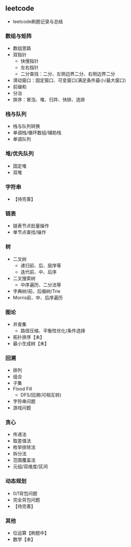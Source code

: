 ## leetcode
 - leetcode刷题记录与总结

### 数组与矩阵
 - 数组思路
 - 双指针
    - 快慢指针
    - 左右指针
    - 二分查找：二分、左侧边界二分、右侧边界二分
 - 滑动窗口：固定窗口、可变窗口(满足条件最小/最大窗口)
 - 前缀和
 - 分治
 - 排序：冒泡、堆、归并、快排、选排

### 栈与队列
 - 栈与队列转换
 - 单调栈/循环数组/辅助栈
 - 单调队列

### 堆/优先队列
 - 固定堆
 - 双堆

### 字符串
 - 【待完善】

### 链表
 - 链表节点批量操作
 - 单节点查找/操作

### 树
 - 二叉树
    - 递归前、后、层序等
    - 迭代前、中、后序
 - 二叉搜索树
    - 中序遍历、二分法等
 - 字典树/前、后缀树/Trie
 - Morris前、中、后序遍历

### 图论
 - 并查集
   - 路径压缩、平衡性优化/条件选择
 - 拓扑排序【未】
 - 最小生成树【未】

### 回溯
 - 排列
 - 组合
 - 子集
 - Flood Fill
   - DFS/回溯(可相互转)
 - 字符串问题
 - 游戏问题

### 贪心
 - 传递法
 - 取差值法
 - 枚举排除法
 - 拆分法
 - 范围覆盖法
 - 元组/双维度/区间

### 动态规划
 - 0/1背包问题
 - 完全背包问题
 - 【待完善】

### 其他
 - 位运算【刷题中】
 - 数学【未】